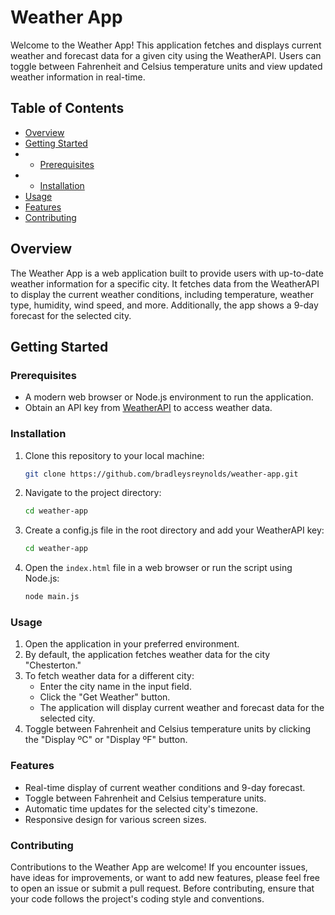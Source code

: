 # Weather App

Welcome to the Weather App! This application fetches and displays current weather and forecast data for a given city using the WeatherAPI. Users can toggle between Fahrenheit and Celsius temperature units and view updated weather information in real-time.

## Table of Contents

- [Overview](#overview)
- [Getting Started](#getting-started)
- - [Prerequisites](#prerequisites)
- - [Installation](#installation)
- [Usage](#usage)
- [Features](#features)
- [Contributing](#contributing)

## Overview

The Weather App is a web application built to provide users with up-to-date weather information for a specific city. It fetches data from the WeatherAPI to display the current weather conditions, including temperature, weather type, humidity, wind speed, and more. Additionally, the app shows a 9-day forecast for the selected city.

## Getting Started

### Prerequisites

- A modern web browser or Node.js environment to run the application.
- Obtain an API key from [WeatherAPI](https://www.weatherapi.com/) to access weather data.

### Installation

1. Clone this repository to your local machine:

   ```bash
   git clone https://github.com/bradleysreynolds/weather-app.git
   ```

2. Navigate to the project directory:

   ```bash
   cd weather-app
   ```

3. Create a config.js file in the root directory and add your WeatherAPI key:

   ```bash
   cd weather-app
   ```

4. Open the `index.html` file in a web browser or run the script using Node.js:

   ```bash
   node main.js
   ```

### Usage

1. Open the application in your preferred environment.
2. By default, the application fetches weather data for the city "Chesterton."
3. To fetch weather data for a different city:
   - Enter the city name in the input field.
   - Click the "Get Weather" button.
   - The application will display current weather and forecast data for the selected city.
4. Toggle between Fahrenheit and Celsius temperature units by clicking the "Display ºC" or "Display ºF" button.

### Features

- Real-time display of current weather conditions and 9-day forecast.
- Toggle between Fahrenheit and Celsius temperature units.
- Automatic time updates for the selected city's timezone.
- Responsive design for various screen sizes.

### Contributing

Contributions to the Weather App are welcome! If you encounter issues, have ideas for improvements, or want to add new features, please feel free to open an issue or submit a pull request. Before contributing, ensure that your code follows the project's coding style and conventions.
